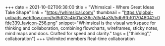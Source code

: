 +++
date = 2021-10-02T06:38:00
title = "Whimsical - Where Great Ideas Take Shape"
link = "https://whimsical.com/"
thumbnail = "https://global-uploads.webflow.com/5d9d02c4b01a536c7d5d4a35/5db9fbf017048042c0fde339_favicon-256.png"
snippet="Whimsical is the visual workspace for thinking and collaboration, combining flowcharts, wireframes, sticky notes, mind maps and docs. Crafted for speed and clarity."
tags = ["thinking"," collaboration"]
+++
Unlimited members
Real-time collaboration
